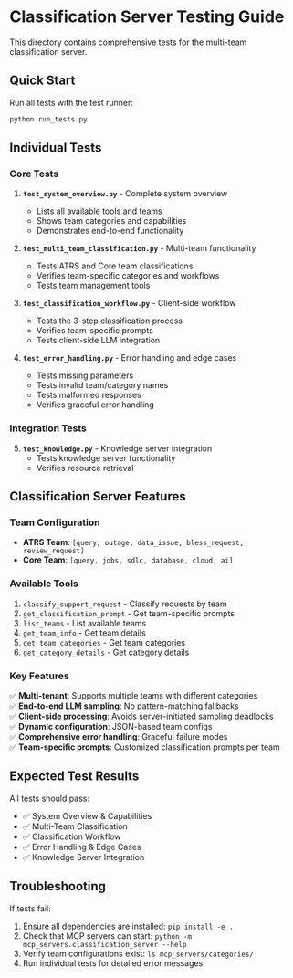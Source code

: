 # Classification Server Testing Guide

This directory contains comprehensive tests for the multi-team classification server.

## Quick Start

Run all tests with the test runner:
```bash
python run_tests.py
```

## Individual Tests

### Core Tests

1. **`test_system_overview.py`** - Complete system overview
   - Lists all available tools and teams
   - Shows team categories and capabilities
   - Demonstrates end-to-end functionality

2. **`test_multi_team_classification.py`** - Multi-team functionality
   - Tests ATRS and Core team classifications
   - Verifies team-specific categories and workflows
   - Tests team management tools

3. **`test_classification_workflow.py`** - Client-side workflow
   - Tests the 3-step classification process
   - Verifies team-specific prompts
   - Tests client-side LLM integration

4. **`test_error_handling.py`** - Error handling and edge cases
   - Tests missing parameters
   - Tests invalid team/category names
   - Tests malformed responses
   - Verifies graceful error handling

### Integration Tests

5. **`test_knowledge.py`** - Knowledge server integration
   - Tests knowledge server functionality
   - Verifies resource retrieval

## Classification Server Features

### Team Configuration
- **ATRS Team**: `[query, outage, data_issue, bless_request, review_request]`
- **Core Team**: `[query, jobs, sdlc, database, cloud, ai]`

### Available Tools
1. `classify_support_request` - Classify requests by team
2. `get_classification_prompt` - Get team-specific prompts
3. `list_teams` - List available teams
4. `get_team_info` - Get team details
5. `get_team_categories` - Get team categories
6. `get_category_details` - Get category details

### Key Features
✅ **Multi-tenant**: Supports multiple teams with different categories  
✅ **End-to-end LLM sampling**: No pattern-matching fallbacks  
✅ **Client-side processing**: Avoids server-initiated sampling deadlocks  
✅ **Dynamic configuration**: JSON-based team configs  
✅ **Comprehensive error handling**: Graceful failure modes  
✅ **Team-specific prompts**: Customized classification prompts per team  

## Expected Test Results

All tests should pass:
- ✅ System Overview & Capabilities
- ✅ Multi-Team Classification
- ✅ Classification Workflow  
- ✅ Error Handling & Edge Cases
- ✅ Knowledge Server Integration

## Troubleshooting

If tests fail:
1. Ensure all dependencies are installed: `pip install -e .`
2. Check that MCP servers can start: `python -m mcp_servers.classification_server --help`
3. Verify team configurations exist: `ls mcp_servers/categories/`
4. Run individual tests for detailed error messages